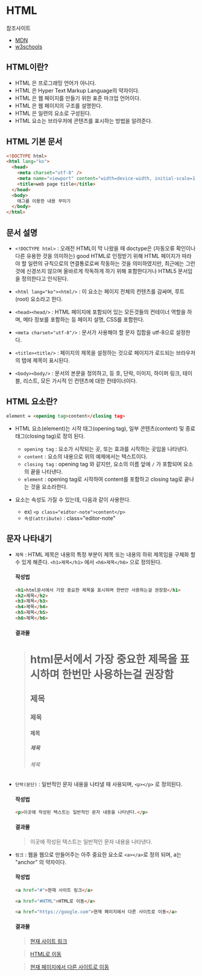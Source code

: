 # HTML

참조사이트

- [MDN](https://developer.mozilla.org/ko/)
- [w3schools](https://www.w3schools.com/default.asp)

## HTML이란?

- HTML 은 프로그래밍 언어가 아니다.
- HTML 은 Hyper Text Markup Language의 약자이다.
- HTML 은 웹 페이지를 만들기 위한 표준 마크업 언어이다.
- HTML 은 웹 페이지의 구조를 설명한다.
- HTML 은 일련의 요소로 구성된다.
- HTML 요소는 브라우저에 콘텐츠를 표시하는 방법을 알려준다.

## HTML 기본 문서

```html
<!DOCTYPE html>
<html lang="ko">
  <head>
    <meta charset="utf-8" />
    <meta name="viewport" content="width=device-width, initial-scale=1.0" />
    <title>web page title</title>
  </head>
  <body>
    태그를 이용한 내용 꾸미기
  </body>
</html>
```

## 문서 설명

- `<!DOCTYPE html>` : 오래전 HTML이 막 나왔을 때 doctype은 (자동오류 확인이나 다른 유용한 것을 의미하는) good HTML로 인정받기 위해 HTML 페이지가 따라야 할 일련의 규칙으로의 연결통로로써 작동하는 것을 의미하였지만, 최근에는 그런것에 신경쓰지 않으며 올바르게 작독하게 하기 위해 포함한다거나 HTML5 문서임을 정의한다고 인식된다.

- `<html lang="ko"><html/>` : 이 요소는 페이지 전체의 컨텐츠를 감싸며, 루트(root) 요소라고 한다.

- `<head><head/>` : HTML 페이지에 포함되어 있는 모든것들의 컨테이너 역할을 하며, 메타 정보를 포함하는 등 페이지 설명, CSS를 포함한다.

- `<meta charset="utf-8"/>` : 문서가 사용해야 할 문자 집합을 utf-8으로 설정한다.

- `<title><title/>` : 페이지의 제목을 설정하는 것으로 페이지가 로드되는 브라우저의 탭에 제목이 표시된다.

- `<body><body/>` : 문서의 본문을 정의하고, 등 호, 단락, 이미지, 하이퍼 링크, 테이블, 리스트, 모든 가시적 인 컨텐츠에 대한 컨테이너이다.

## HTML 요소란?

```html
element = <opening tag>content</closing tag>
```

- HTML 요소(element)는 시작 태그(opening tag), 일부 콘텐츠(content) 및 종료 태그(closing tag)로 정의 된다.

  - `opening tag` : 요소가 시작되는 곳, 또는 효과를 시작하는 곳임을 나타낸다.
  - `content` : 요소의 내용으로 위의 예제에서는 텍스트이다.
  - `closing tag` : opening tag 와 같지만, 요소의 이름 앞에 `/` 가 포함되며 요소의 끝을 나타낸다.
  - `element` : opening tag로 시작하여 content를 포함하고 closing tag로 끝나는 것을 요소라한다.

- 요소는 속성도 가질 수 있는데, 다음과 같이 사용한다.
  - ex) `<p class="eidtor-note">content</p>`
  - `속성(attribute)` : class="editor-note"

## 문자 나타내기

- `제목` : HTML 제목은 내용의 특정 부분이 제목 또는 내용의 하위 제목임을 구체화 할 수 있게 해준다. `<h1>제목</h1>` 에서 `<h6>제목</h6>` 으로 정의된다.

  #### 작성법

  ```html
  <h1>html문서에서 가장 중요한 제목을 표시하며 한번만 사용하는걸 권장함</h1>
  <h2>제목</h2>
  <h3>제목</h3>
  <h4>제목</h4>
  <h5>제목</h5>
  <h6>제목</h6>
  ```

  #### 결과물

  > <h1>html문서에서 가장 중요한 제목을 표시하며 한번만 사용하는걸 권장함</h1>
  > <h2>제목</h2>
  > <h3>제목</h3>
  > <h4>제목</h4>
  > <h5>제목</h5>
  > <h6>제목</h6>

- `단락(문단)` : 일반적인 문자 내용을 나타낼 때 사용되며, `<p></p>` 로 정의된다.

  #### 작성법

  ```html
  <p>이곳에 작성된 텍스트는 일반적인 문자 내용을 나타낸다.</p>
  ```

  #### 결과물

  > <p>이곳에 작성된 텍스트는 일반적인 문자 내용을 나타낸다.</p>

- `링크` : 웹을 웹으로 만들어주는 아주 중요한 요소로 `<a></a>`로 정의 되며, a는 "anchor" 의 약자이다.

  #### 작성법

  ```html
  <a href="#">현재 사이트 링크</a>
  ```

  ```html
  <a href="#HTML">HTML로 이동</a>
  ```

  ```html
  <a href="https://google.com">현재 페이지에서 다른 사이트로 이동</a>
  ```

  #### 결과물

  > <a href="#">현재 사이트 링크</a>

  > <a href="#HTML">HTML로 이동</a>

  > <a href="https://google.com">현재 페이지에서 다른 사이트로 이동</a>
